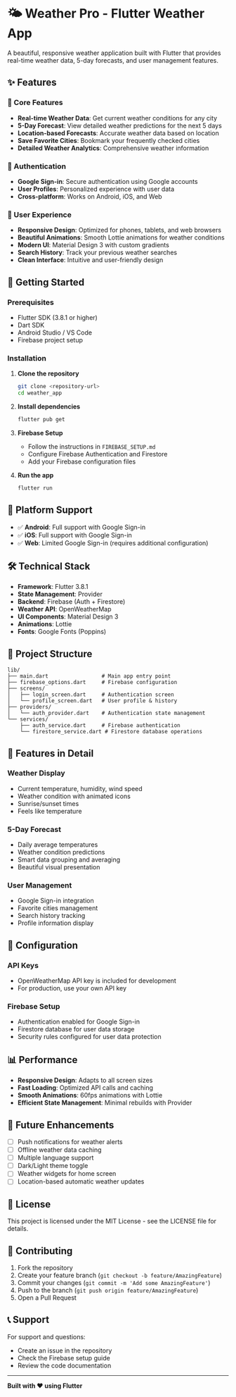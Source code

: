 # 🌤️ Weather Pro - Flutter Weather App

A beautiful, responsive weather application built with Flutter that provides real-time weather data, 5-day forecasts, and user management features.

## ✨ Features

### 🌟 Core Features
- **Real-time Weather Data**: Get current weather conditions for any city
- **5-Day Forecast**: View detailed weather predictions for the next 5 days
- **Location-based Forecasts**: Accurate weather data based on location
- **Save Favorite Cities**: Bookmark your frequently checked cities
- **Detailed Weather Analytics**: Comprehensive weather information

### 🔐 Authentication
- **Google Sign-in**: Secure authentication using Google accounts
- **User Profiles**: Personalized experience with user data
- **Cross-platform**: Works on Android, iOS, and Web

### 📱 User Experience
- **Responsive Design**: Optimized for phones, tablets, and web browsers
- **Beautiful Animations**: Smooth Lottie animations for weather conditions
- **Modern UI**: Material Design 3 with custom gradients
- **Search History**: Track your previous weather searches
- **Clean Interface**: Intuitive and user-friendly design

## 🚀 Getting Started

### Prerequisites
- Flutter SDK (3.8.1 or higher)
- Dart SDK
- Android Studio / VS Code
- Firebase project setup

### Installation

1. **Clone the repository**
   ```bash
   git clone <repository-url>
   cd weather_app
   ```

2. **Install dependencies**
   ```bash
   flutter pub get
   ```

3. **Firebase Setup**
   - Follow the instructions in `FIREBASE_SETUP.md`
   - Configure Firebase Authentication and Firestore
   - Add your Firebase configuration files

4. **Run the app**
   ```bash
   flutter run
   ```

## 📱 Platform Support

- ✅ **Android**: Full support with Google Sign-in
- ✅ **iOS**: Full support with Google Sign-in  
- ✅ **Web**: Limited Google Sign-in (requires additional configuration)

## 🛠️ Technical Stack

- **Framework**: Flutter 3.8.1
- **State Management**: Provider
- **Backend**: Firebase (Auth + Firestore)
- **Weather API**: OpenWeatherMap
- **UI Components**: Material Design 3
- **Animations**: Lottie
- **Fonts**: Google Fonts (Poppins)

## 📁 Project Structure

```
lib/
├── main.dart                 # Main app entry point
├── firebase_options.dart     # Firebase configuration
├── screens/
│   ├── login_screen.dart     # Authentication screen
│   └── profile_screen.dart   # User profile & history
├── providers/
│   └── auth_provider.dart    # Authentication state management
└── services/
    ├── auth_service.dart     # Firebase authentication
    └── firestore_service.dart # Firestore database operations
```

## 🎨 Features in Detail

### Weather Display
- Current temperature, humidity, wind speed
- Weather condition with animated icons
- Sunrise/sunset times
- Feels like temperature

### 5-Day Forecast
- Daily average temperatures
- Weather condition predictions
- Smart data grouping and averaging
- Beautiful visual presentation

### User Management
- Google Sign-in integration
- Favorite cities management
- Search history tracking
- Profile information display

## 🔧 Configuration

### API Keys
- OpenWeatherMap API key is included for development
- For production, use your own API key

### Firebase Setup
- Authentication enabled for Google Sign-in
- Firestore database for user data storage
- Security rules configured for user data protection

## 📊 Performance

- **Responsive Design**: Adapts to all screen sizes
- **Fast Loading**: Optimized API calls and caching
- **Smooth Animations**: 60fps animations with Lottie
- **Efficient State Management**: Minimal rebuilds with Provider

## 🎯 Future Enhancements

- [ ] Push notifications for weather alerts
- [ ] Offline weather data caching
- [ ] Multiple language support
- [ ] Dark/Light theme toggle
- [ ] Weather widgets for home screen
- [ ] Location-based automatic weather updates

## 📄 License

This project is licensed under the MIT License - see the LICENSE file for details.

## 🤝 Contributing

1. Fork the repository
2. Create your feature branch (`git checkout -b feature/AmazingFeature`)
3. Commit your changes (`git commit -m 'Add some AmazingFeature'`)
4. Push to the branch (`git push origin feature/AmazingFeature`)
5. Open a Pull Request

## 📞 Support

For support and questions:
- Create an issue in the repository
- Check the Firebase setup guide
- Review the code documentation

---

**Built with ❤️ using Flutter**

